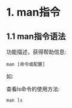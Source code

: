 # 1. man指令

## 1.1 man指令语法

功能描述，获得帮助信息:

```shell script
man [命令或配置]
```

如:

查看ls命令的使用方法:

```
man ls
```
